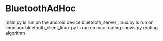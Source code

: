 # BluetoothAdHoc

main.py is run on the android device
bluetooth_server_linux.py is run on linux box
bluetooth_client_linux.py is run on mac
routing shows.py routing algorithm
